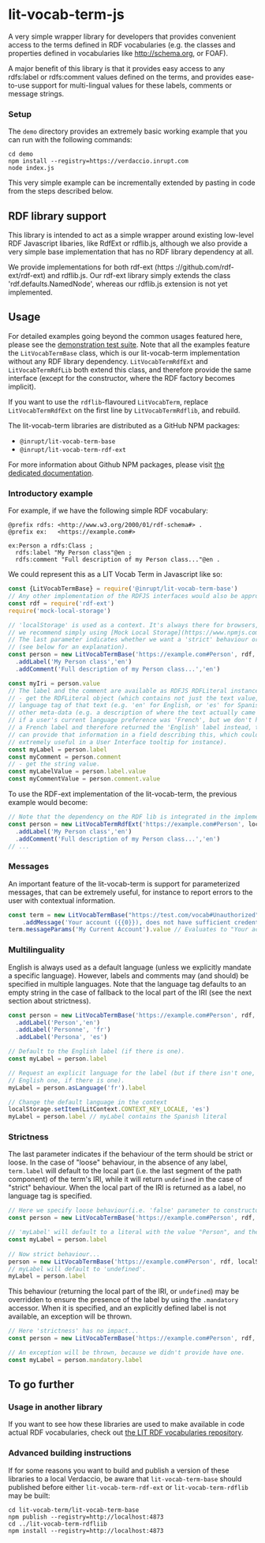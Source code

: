 # lit-vocab-term-js
A very simple wrapper library for developers that provides convenient access to
the terms defined in RDF vocabularies (e.g. the classes and properties defined
in vocabularies like http://schema.org, or FOAF).
  
A major benefit of this library is that it provides easy access to any 
rdfs:label or rdfs:comment values defined on the terms, and provides ease-to-use
support for multi-lingual values for these labels, comments or message strings. 

### Setup

The `demo` directory provides an extremely basic working example that you can run
with the following commands:
```
cd demo
npm install --registry=https://verdaccio.inrupt.com
node index.js
```

This very simple example can be incrementally extended by pasting in code from
the steps described below.

## RDF library support
This library is intended to act as a simple wrapper around existing low-level
RDF Javascript libaries, like RdfExt or rdflib.js, although we also provide a
very simple base implementation that has no RDF library dependency at all.

We provide implementations for both rdf-ext (https
://github.com/rdf-ext/rdf-ext) and rdflib.js. Our rdf-ext library simply
extends the class 'rdf.defaults.NamedNode', whereas our rdflib.js extension
is not yet implemented.

## Usage
For detailed examples going beyond the common usages featured here, please see 
the [demonstration test suite](./test/DemonstrateUsage.test.js). Note that all 
the examples feature the `LitVocabTermBase` class, which is our lit-vocab-term 
implementation without any RDF library dependency. `LitVocabTermRdfExt` and 
`LitVocabTermRdfLib` both extend this class, and therefore provide the same
interface (except for the constructor, where the RDF factory becomes implicit).

If you want to use the `rdflib`-flavoured `LitVocabTerm`, 
replace `LitVocabTermRdfExt` on the first line by `LitVocabTermRdflib`, and 
rebuild.

The lit-vocab-term libraries are distributed as a GitHub NPM packages:
- `@inrupt/lit-vocab-term-base`
- `@inrupt/lit-vocab-term-rdf-ext`

For more information about Github NPM packages, please visit [the dedicated documentation](https://help.github.com/en/github/managing-packages-with-github-packages/configuring-npm-for-use-with-github-packages).

### Introductory example

For example, if we have the following simple RDF vocabulary:
```
@prefix rdfs: <http://www.w3.org/2000/01/rdf-schema#> .
@prefix ex:   <https://example.com#>

ex:Person a rdfs:Class ;
  rdfs:label "My Person class"@en ;
  rdfs:comment "Full description of my Person class..."@en .
```

We could represent this as a LIT Vocab Term in Javascript like so:
```javascript
const {LitVocabTermBase} = require('@inrupt/lit-vocab-term-base')
// Any other implementation of the RDFJS interfaces would also be appropriate.
const rdf = require('rdf-ext')
require('mock-local-storage')

// 'localStorage' is used as a context. It's always there for browsers, but in NodeJS
// we recommend simply using [Mock Local Storage](https://www.npmjs.com/package/mock-local-storage).
// The last parameter indicates whether we want a 'strict' behaviour or not
// (see below for an explanation).  
const person = new LitVocabTermBase('https://example.com#Person', rdf, localStorage, true)
  .addLabel('My Person class','en')
  .addComment('Full description of my Person class...','en')

const myIri = person.value
// The label and the comment are available as RDFJS RDFLiteral instances:
// - get the RDFLiteral object (which contains not just the text value, but also the 
// language tag of that text (e.g. 'en' for English, or 'es' for Spanish), and potentially
// other meta-data (e.g. a description of where the text actually came from, for example
// if a user's current language preference was 'French', but we don't have
// a French label and therefore returned the 'English' label instead, then we
// can provide that information in a field describing this, which could be
// extremely useful in a User Interface tooltip for instance).
const myLabel = person.label
const myComment = person.comment
// - get the string value.
const myLabelValue = person.label.value
const myCommentValue = person.comment.value
```

To use the RDF-ext implementation of the lit-vocab-term, the previous example would
become: 

```javascript
// Note that the dependency on the RDF lib is integrated in the implementation.
const person = new LitVocabTermRdfExt('https://example.com#Person', localStorage, true)
  .addLabel('My Person class','en')
  .addComment('Full description of my Person class...','en')
// ...
```

### Messages

An important feature of the lit-vocab-term is support for parameterized messages, that
can be extremely useful, for instance to report errors to the user with contextual
information.

```javascript
const term = new LitVocabTermBase("https://test.com/vocab#Unauthorized", rdf, localStorage, true)
    .addMessage('Your account ({{0}}), does not have sufficient credentials for this operation', 'en')
term.messageParams('My Current Account').value // Evaluates to "Your account (My Current Account)..."
```

### Multilinguality

English is always used as a default language (unless we explicitly mandate a specific 
language). However, labels and comments may (and should) be specified in multiple languages.
Note that the language tag defaults to an empty string in the case of fallback to 
the local part of the IRI (see the next section about strictness).

```javascript
const person = new LitVocabTermBase('https://example.com#Person', rdf, localStorage, true)
  .addLabel('Person','en')
  .addLabel('Personne', 'fr')
  .addLabel('Persona', 'es')

// Default to the English label (if there is one).
const myLabel = person.label

// Request an explicit language for the label (but if there isn't one, fallback to the
// English one, if there is one).
myLabel = person.asLanguage('fr').label

// Change the default language in the context
localStorage.setItem(LitContext.CONTEXT_KEY_LOCALE, 'es')
myLabel = person.label // myLabel contains the Spanish literal 
```

### Strictness

The last parameter indicates if the behaviour of the term should be strict or loose.
In the case of "loose" behaviour, in the absence of any label, 
`term.label` will default to the local part (i.e. the last segment of the path
component) of the term's IRI, while it will return `undefined` in the case of
"strict" behaviour. When the local part of the IRI is returned as a label, no 
language tag is specified.

```javascript
// Here we specify loose behaviour(i.e. 'false' parameter to constructor)...
const person = new LitVocabTermBase('https://example.com#Person', rdf, localStorage, false)

// 'myLabel' will default to a literal with the value "Person", and the language tag @en.
const myLabel = person.label 
 
// Now strict behaviour...
person = new LitVocabTermBase('https://example.com#Person', rdf, localStorage, true)
// myLabel will default to 'undefined'.
myLabel = person.label
```

This behaviour (returning the local part of the IRI, or `undefined`) may be overridden
to ensure the presence of the label by using the `.mandatory` accessor. When it is
specified, and an explicitly defined label is not available, an exception will be thrown.

```javascript
// Here 'strictness' has no impact...
const person = new LitVocabTermBase('https://example.com#Person', rdf, localStorage, true)

// An exception will be thrown, because we didn't provide have one.
const myLabel = person.mandatory.label 
```

## To go further

### Usage in another library

If you want to see how these libraries are used to make available in code actual
RDF vocabularies, check out [the LIT RDF vocabularies repository](https://github.com/pmcb55/lit-rdf-vocab). 

### Advanced building instructions

If for some reasons you want to build and publish a version of these libraries to
a local Verdaccio, be aware that `lit-vocab-term-base` should published before
either `lit-vocab-term-rdf-ext` or `lit-vocab-term-rdflib` may be built:
```
cd lit-vocab-term/lit-vocab-term-base
npm publish --registry=http://localhost:4873
cd ../lit-vocab-term-rdfliib
npm install --registry=http://localhost:4873
```
